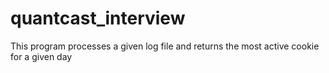 # quantcast_interview
This program processes a given log file and returns the most active cookie for a given day
